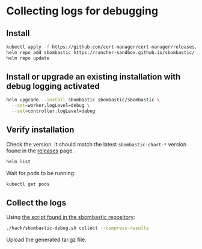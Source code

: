 # Collecting logs for debugging

## Install

```bash
kubectl apply -f https://github.com/cert-manager/cert-manager/releases/download/v1.18.2/cert-manager.yaml
helm repo add sbombastic https://rancher-sandbox.github.io/sbombastic/
helm repo update
```

## Install or upgrade an existing installation with debug logging activated

```bash
helm upgrade --install sbombastic sbombastic/sbombastic \
  --set=worker.logLevel=debug \
  --set=controller.logLevel=debug
```

## Verify installation

Check the version. It should match the latest `sbombastic-chart-*` version found in the [releases](https://github.com/rancher-sandbox/sbombastic/releases) page.

```bash
helm list
```

Wait for pods to be running:

```bash
kubectl get pods
```

## Collect the logs

Using [the script found in the sbombastic repository](https://github.com/rancher-sandbox/sbombastic/blob/main/hack/sbombastic-debug.sh):

```bash
./hack/sbombastic-debug.sh collect --compress-results
```

Upload the generated tar.gz file.
